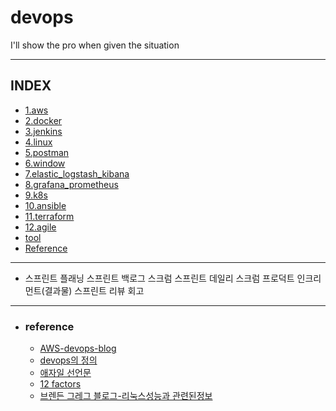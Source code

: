 # devops

I'll show the pro when given the situation

---

## INDEX
- [1.aws](https://github.com/jogilsang/devops/tree/master/1.aws)
- [2.docker](https://github.com/jogilsang/devops/tree/master/2.docker)
- [3.jenkins](https://github.com/jogilsang/devops/tree/master/3.jenkins)
- [4.linux](https://github.com/jogilsang/devops/tree/master/4.linux)
- [5.postman](https://github.com/jogilsang/devops/tree/master/5.postman)
- [6.window](https://github.com/jogilsang/devops/tree/master/6.window)
- [7.elastic_logstash_kibana](https://github.com/jogilsang/devops/tree/master/7.elastic_logstash_kibana)
- [8.grafana_prometheus](https://github.com/jogilsang/devops/tree/master/8.grafana_prometheus)
- [9.k8s](https://github.com/jogilsang/devops/tree/master/9.k8s)
- [10.ansible](https://github.com/jogilsang/devops/tree/master/9.k8s)
- [11.terraform](https://github.com/jogilsang/devops/tree/master/11.terraform)
- [12.agile](https://github.com/jogilsang/devops/tree/master/12.agile)
- [tool](https://github.com/jogilsang/devops/tree/master/tool)
- [Reference](#reference)

---

- 스프린트 플래닝
스프린트 백로그
스크럼 
스프린트
데일리 스크럼
프로덕트 인크리먼트(결과물)
스프린트 리뷰
회고

---

- ### reference
  - [AWS-devops-blog](https://aws.amazon.com/ko/blogs/devops/)
  - [devops의 정의](https://www.atlassian.com/devops)
  - [애자일 선언문](https://ko.wikipedia.org/wiki/%EC%95%A0%EC%9E%90%EC%9D%BC_%EC%86%8C%ED%94%84%ED%8A%B8%EC%9B%A8%EC%96%B4_%EA%B0%9C%EB%B0%9C#%EC%95%A0%EC%9E%90%EC%9D%BC_%EC%84%A0%EC%96%B8%EB%AC%B8)
  - [12 factors](https://12factor.net/ko/)
  - [브렌든 그레그 블로그-리눅스성능과 관련된정보](https://www.brendangregg.com/linuxperf.html)

